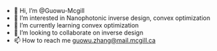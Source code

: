 - 👋 Hi, I’m @Guowu-Mcgill
- 👀 I’m interested in Nanophotonic inverse design, convex optimization
- 🌱 I’m currently learning convex optimization
- 💞️ I’m looking to collaborate on inverse design
- 📫 How to reach me guowu.zhang@mail.mcgill.ca

<!---
Guowu-Mcgill/Guowu-Mcgill is a ✨ special ✨ repository because its `README.md` (this file) appears on your GitHub profile.
You can click the Preview link to take a look at your changes.
--->
